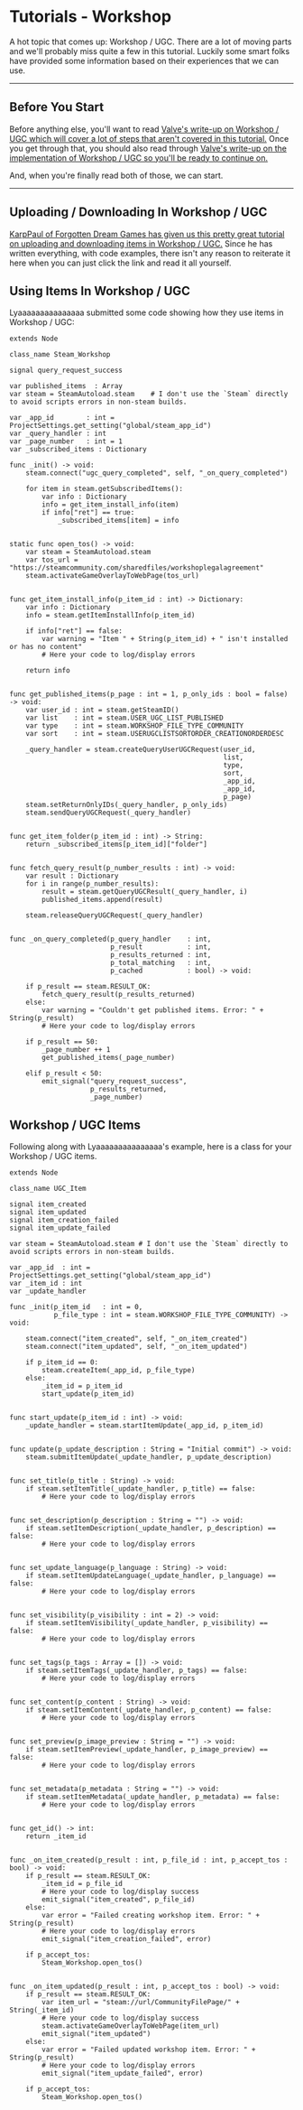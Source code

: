 # Tutorials - Workshop

A hot topic that comes up: Workshop / UGC. There are a lot of moving parts and we'll probably miss quite a few in this tutorial. Luckily some smart folks have provided some information based on their experiences that we can use.

---

## Before You Start

Before anything else, you'll want to read [Valve's write-up on Workshop / UGC which will cover a lot of steps that aren't covered in this tutorial.](https://partner.steamgames.com/doc/features/workshop) Once you get through that, you should also read through [Valve's write-up on the implementation of Workshop / UGC so you'll be ready to continue on.](https://partner.steamgames.com/doc/features/workshop/implementation)

And, when you're finally read both of those, we can start.

---

## Uploading / Downloading In Workshop / UGC

[KarpPaul of Forgotten Dream Games has given us this pretty great tutorial on uploading and downloading items in Workshop / UGC.](https://www.forgottendreamgames.com/post/godotsteam-how-to-upload-and-download-user-generated-content-ugc) Since he has written everything, with code examples, there isn't any reason to reiterate it here when you can just click the link and read it all yourself.

## Using Items In Workshop / UGC

Lyaaaaaaaaaaaaaaa submitted some code showing how they use items in Workshop / UGC:

```
extends Node

class_name Steam_Workshop

signal query_request_success

var published_items  : Array
var steam = SteamAutoload.steam    # I don't use the `Steam` directly to avoid scripts errors in non-steam builds.

var _app_id        : int =  ProjectSettings.get_setting("global/steam_app_id")
var _query_handler : int
var _page_number   : int = 1
var _subscribed_items : Dictionary

func _init() -> void:
    steam.connect("ugc_query_completed", self, "_on_query_completed")

    for item in steam.getSubscribedItems():
        var info : Dictionary
        info = get_item_install_info(item)
        if info["ret"] == true:
            _subscribed_items[item] = info


static func open_tos() -> void:
    var steam = SteamAutoload.steam
    var tos_url = "https://steamcommunity.com/sharedfiles/workshoplegalagreement"
    steam.activateGameOverlayToWebPage(tos_url)


func get_item_install_info(p_item_id : int) -> Dictionary:
    var info : Dictionary
    info = steam.getItemInstallInfo(p_item_id)

    if info["ret"] == false:
        var warning = "Item " + String(p_item_id) + " isn't installed or has no content"
        # Here your code to log/display errors

    return info


func get_published_items(p_page : int = 1, p_only_ids : bool = false) -> void:
    var user_id : int = steam.getSteamID()
    var list    : int = steam.USER_UGC_LIST_PUBLISHED
    var type    : int = steam.WORKSHOP_FILE_TYPE_COMMUNITY
    var sort    : int = steam.USERUGCLISTSORTORDER_CREATIONORDERDESC

    _query_handler = steam.createQueryUserUGCRequest(user_id,
                                                     list,
                                                     type,
                                                     sort,
                                                     _app_id,
                                                     _app_id,
                                                     p_page)
    steam.setReturnOnlyIDs(_query_handler, p_only_ids)
    steam.sendQueryUGCRequest(_query_handler)


func get_item_folder(p_item_id : int) -> String:
    return _subscribed_items[p_item_id]["folder"]


func fetch_query_result(p_number_results : int) -> void:
    var result : Dictionary
    for i in range(p_number_results):
        result = steam.getQueryUGCResult(_query_handler, i)
        published_items.append(result)

    steam.releaseQueryUGCRequest(_query_handler)


func _on_query_completed(p_query_handler    : int,
                         p_result           : int,
                         p_results_returned : int,
                         p_total_matching   : int,
                         p_cached           : bool) -> void:

    if p_result == steam.RESULT_OK:
        fetch_query_result(p_results_returned)
    else:
        var warning = "Couldn't get published items. Error: " + String(p_result)
        # Here your code to log/display errors

    if p_result == 50:
        _page_number ++ 1
        get_published_items(_page_number)

    elif p_result < 50:
        emit_signal("query_request_success",
                    p_results_returned,
                    _page_number)
```

## Workshop / UGC Items

Following along with Lyaaaaaaaaaaaaaaa's example, here is a class for your Workshop / UGC items.

```
extends Node

class_name UGC_Item

signal item_created
signal item_updated
signal item_creation_failed
signal item_update_failed

var steam = SteamAutoload.steam # I don't use the `Steam` directly to avoid scripts errors in non-steam builds.

var _app_id  : int = ProjectSettings.get_setting("global/steam_app_id")
var _item_id : int
var _update_handler

func _init(p_item_id   : int = 0,
           p_file_type : int = steam.WORKSHOP_FILE_TYPE_COMMUNITY) -> void:

    steam.connect("item_created", self, "_on_item_created")
    steam.connect("item_updated", self, "_on_item_updated")

    if p_item_id == 0:
        steam.createItem(_app_id, p_file_type)
    else:
        _item_id = p_item_id
        start_update(p_item_id)


func start_update(p_item_id : int) -> void:
    _update_handler = steam.startItemUpdate(_app_id, p_item_id)


func update(p_update_description : String = "Initial commit") -> void:
    steam.submitItemUpdate(_update_handler, p_update_description)


func set_title(p_title : String) -> void:
    if steam.setItemTitle(_update_handler, p_title) == false:
        # Here your code to log/display errors


func set_description(p_description : String = "") -> void:
    if steam.setItemDescription(_update_handler, p_description) == false:
        # Here your code to log/display errors


func set_update_language(p_language : String) -> void:
    if steam.setItemUpdateLanguage(_update_handler, p_language) == false:
        # Here your code to log/display errors


func set_visibility(p_visibility : int = 2) -> void:
    if steam.setItemVisibility(_update_handler, p_visibility) == false:
        # Here your code to log/display errors


func set_tags(p_tags : Array = []) -> void:
    if steam.setItemTags(_update_handler, p_tags) == false:
        # Here your code to log/display errors


func set_content(p_content : String) -> void:
    if steam.setItemContent(_update_handler, p_content) == false:
        # Here your code to log/display errors


func set_preview(p_image_preview : String = "") -> void:
    if steam.setItemPreview(_update_handler, p_image_preview) == false:
        # Here your code to log/display errors


func set_metadata(p_metadata : String = "") -> void:
    if steam.setItemMetadata(_update_handler, p_metadata) == false:
        # Here your code to log/display errors


func get_id() -> int:
    return _item_id


func _on_item_created(p_result : int, p_file_id : int, p_accept_tos : bool) -> void:
    if p_result == steam.RESULT_OK:
        _item_id = p_file_id
        # Here your code to log/display success
        emit_signal("item_created", p_file_id)
    else:
        var error = "Failed creating workshop item. Error: " + String(p_result)
        # Here your code to log/display errors
        emit_signal("item_creation_failed", error)

    if p_accept_tos:
        Steam_Workshop.open_tos()


func _on_item_updated(p_result : int, p_accept_tos : bool) -> void:
    if p_result == steam.RESULT_OK:
        var item_url = "steam://url/CommunityFilePage/" + String(_item_id)
        # Here your code to log/display success
        steam.activateGameOverlayToWebPage(item_url)
        emit_signal("item_updated")
    else:
        var error = "Failed updated workshop item. Error: " + String(p_result)
        # Here your code to log/display errors
        emit_signal("item_update_failed", error)

    if p_accept_tos:
        Steam_Workshop.open_tos()
```
